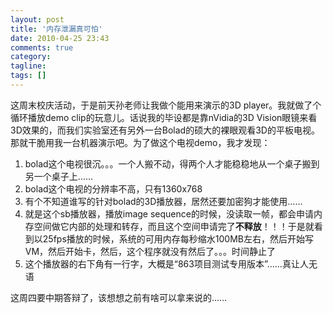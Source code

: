 ```yaml
---
layout: post
title: '内存泄漏真可怕'
date: 2010-04-25 23:43
comments: true
category: 
tagline: 
tags: []
---
```

    

这周末校庆活动，于是前天孙老师让我做个能用来演示的3D player。我就做了个循环播放demo clip的玩意儿。话说我的毕设都是靠nVidia的3D Vision眼镜来看3D效果的，而我们实验室还有另外一台Bolad的硕大的裸眼观看3D的平板电视。那就干脆用我一台机器演示吧。为了做这个电视demo，我才发现：

  1. bolad这个电视很沉。。。一个人搬不动，得两个人才能稳稳地从一个桌子搬到另一个桌子上……
  2. bolad这个电视的分辨率不高，只有1360x768
  3. 有个不知道谁写的针对bolad的3D播放器，居然还要加密狗才能使用……
  4. 就是这个sb播放器，播放image sequence的时候，没读取一帧，都会申请内存空间做它内部的处理和转存，而且这个空间申请完了**不释放**！！！于是就看到以25fps播放的时候，系统的可用内存每秒缩水100MB左右，然后开始写VM，然后开始卡，然后，这个程序就没有然后了。。。时间静止了
  5. 这个播放器的右下角有一行字，大概是“863项目测试专用版本”……真让人无语

这周四要中期答辩了，该想想之前有啥可以拿来说的……
